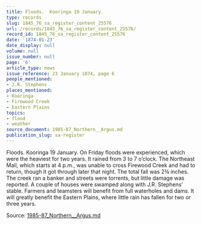 ```yaml
---
title: Floods.  Kooringa 19 January.
type: records
slug: 1845_76_sa_register_content_25576
url: /records/1845_76_sa_register_content_25576/
record_id: 1845_76_sa_register_content_25576
date: '1874-01-23'
date_display: null
volume: null
issue_number: null
page: '6'
article_type: news
issue_reference: 23 January 1874, page 6
people_mentioned:
- J.R. Stephens
places_mentioned:
- Kooringa
- Firewood Creek
- Eastern Plains
topics:
- flood
- weather
source_document: 1985-87_Northern__Argus.md
publication_slug: sa-register
---
```


Floods.  Kooringa 19 January.  On Friday floods were experienced, which were the heaviest for two years.  It rained from 3 to 7 o’clock.  The Northeast Mail, which starts at 4 p.m., was unable to cross Firewood Creek and had to return, though it got through later that night.  The total fall was 2¾ inches.  The creek ran a banker and streets were torrents, but little damage was reported.  A couple of houses were swamped along with J.R. Stephens’ stable.  Farmers and teamsters will benefit from full waterholes and dams.  It will greatly benefit the Eastern Plains, where little rain has fallen for two or three years.

Source: [1985-87_Northern__Argus.md](/downloads/markdown/1985-87_Northern__Argus.md)
